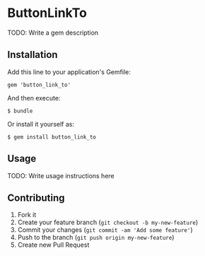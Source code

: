 # ButtonLinkTo

TODO: Write a gem description

## Installation

Add this line to your application's Gemfile:

    gem 'button_link_to'

And then execute:

    $ bundle

Or install it yourself as:

    $ gem install button_link_to

## Usage

TODO: Write usage instructions here

## Contributing

1. Fork it
2. Create your feature branch (`git checkout -b my-new-feature`)
3. Commit your changes (`git commit -am 'Add some feature'`)
4. Push to the branch (`git push origin my-new-feature`)
5. Create new Pull Request
